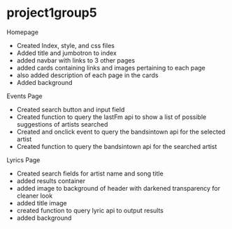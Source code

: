 # project1group5
Homepage
* Created Index, style, and css files
* Added title and jumbotron to index
* added navbar with links to 3 other pages
* added cards containing links and images pertaining to each page
* also added description of each page in the cards
* Added background 

Events Page
* Created search button and input field 
* Created function to query the lastFm api to show a list of possible suggestions of artists searched
* Created and onclick event to query the bandsintown api for the selected artist
* Created function to query the bandsintown api for the searched artist


Lyrics Page
* Created search fields for artist name and song title
* added results container
* added image to background of header with darkened transparency for cleaner look
* added title image
* created function to query lyric api to output results
* added background